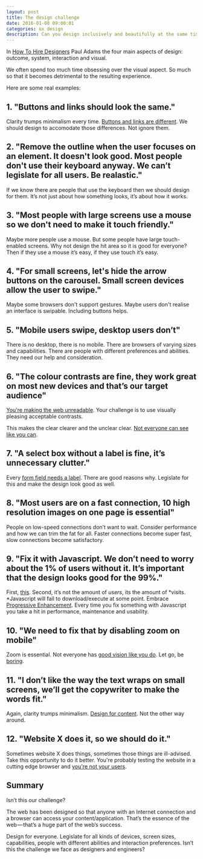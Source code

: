 ```yaml
---
layout: post
title: The design challenge
date: 2016-01-08 09:00:01
categories: ux design
description: Can you design inclusively and beautifully at the same time?
---
```


In [How To Hire Designers](https://medium.com/intercom-inside/how-to-hire-designers-960663e3a3e6#.5het3jvgw) Paul Adams the four main aspects of design: outcome, system, interaction and visual.

We often spend too much time obsessing over the visual aspect. So much so that it becomes detrimental to the resulting experience.

Here are some real examples:

## 1. "Buttons and links should look the same."

Clarity trumps minimalism every time. [Buttons and links are different](/articles/buttons-shouldnt-have-a-hand-cursor). We should design to accomodate those differences. Not ignore them.

## 2. "Remove the outline when the user focuses on an element. It doesn't look good. Most people don't use their keyboard anyway. We can’t legislate for all users. Be realastic."

If we know there are people that use the keyboard then we should design for them. It’s not just about how something looks, it’s about how it works.

## 3. "Most people with large screens use a mouse so we don't need to make it touch friendly."

Maybe more people use a mouse. But some people have large touch-enabled screens. Why not design the hit area so it is good for everyone? Then if they use a mouse it’s easy, if they use touch it’s easy.

## 4. "For small screens, let's hide the arrow buttons on the carousel. Small screen devices allow the user to swipe."

Maybe some browsers don't support gestures. Maybe users don't realise an interface is swipable. Including buttons helps.

## 5. "Mobile users swipe, desktop users don’t"

There is no desktop, there is no mobile. There are browsers of varying sizes and capabilities. There are people with different preferences and abilities. They need our help and consideration.

## 6. "The colour contrasts are fine, they work great on most new devices and that’s our target audience"

[You're making the web unreadable](https://backchannel.com/how-the-web-became-unreadable-a781ddc711b6#.c9zxfsiep). Your challenge is to use visually pleasing acceptable contrasts.

This makes the clear clearer and the unclear clear. [Not everyone can see like you can](https://www.smashingmagazine.com/2016/06/improving-ux-for-color-blind-users/).

## 7. "A select box without a label is fine, it’s unnecessary clutter."

Every [form field needs a label](/articles/always-use-a-label/). There are good reasons why. Legislate for this and make the design look good as well.

## 8. "Most users are on a fast connection, 10 high resolution images on one page is essential"

People on low-speed connections don’t want to wait. Consider performance and how we can trim the fat for all. Faster connections become super fast, slow connections become satisfactory.

## 9. "Fix it with Javascript. We don’t need to worry about the 1% of users without it. It’s important that the design looks good for the 99%."

First, [this](http://kryogenix.org/code/browser/everyonehasjs.html). Second,
it’s not the amount of *users*, its the amount of *visits. *Javascript will fail to download/execute at some point. Embrace [Progressive
Enhancement](http://adamsilver.io/articles/writing-javascript-that-conforms-to-progressive-enhancement/). Every time you fix something with Javascript you take a hit in performance, maintenance and usability.

## 10. "We need to fix that by disabling zoom on mobile"

Zoom is essential. Not everyone has [good vision like you do](http://mrmrs.io/writing/2016/03/23/the-veil-of-ignorance/). Let go, be [boring](http://blog.capwatkins.com/the-boring-designer).

## 11. "I don’t like the way the text wraps on small screens, we’ll get the copywriter to make the words fit."

Again, clarity trumps minimalism. [Design for content](https://medium.com/uie-brain-sparks/content-and-design-are-inseparable-work-partners-5e1450ac5bba). Not the other way around.

## 12. "Website X does it, so we should do it."

Sometimes website X does things, sometimes those things are ill-advised. Take this opportunity to do it better. You're probably testing the website in a cutting edge browser and [you're not your users](http://uxmyths.com/post/715988395/myth-you-are-like-your-users).

## Summary

Isn’t this our challenge?

The web has been designed so that anyone with an Internet connection and a browser can access your content/application. That’s the essence of the web — that’s a huge part of the web’s success.

Design for everyone. Legislate for all kinds of devices, screen sizes, capabilities, people with different abilities and interaction preferences. Isn’t this the challenge we face as designers and engineers?